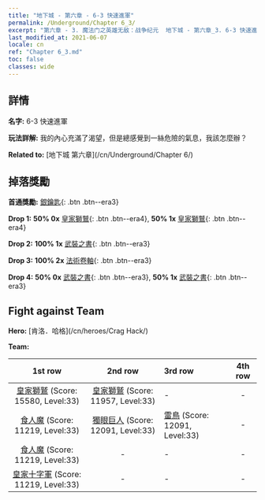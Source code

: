 ```yaml
---
title: "地下城 - 第六章 - 6-3 快速進軍"
permalink: /Underground/Chapter 6_3/
excerpt: "第六章 - 3. 魔法门之英雄无敌：战争纪元  地下城 - 第六章_3. 6-3 快速進軍"
last_modified_at: 2021-06-07
locale: cn
ref: "Chapter 6_3.md"
toc: false
classes: wide
---
```


## 詳情

 **名字:** 6-3 快速進軍

 **玩法詳解:**       我的內心充滿了渴望，但是總感覺到一絲危險的氣息，我該怎麼辦？

 **Related to:** [地下城 第六章](/cn/Underground/Chapter 6/)

## 掉落獎勵

 **首通獎勵:** [銀鑰匙](/cn/Items/con_693/){: .btn .btn--era3}

 **Drop 1:** **50% 0x** [皇家獅鷲](/cn/Items/unt_192/){: .btn .btn--era4}, **50% 1x** [皇家獅鷲](/cn/Items/unt_192/){: .btn .btn--era4}

 **Drop 2:** **100% 1x** [武裝之書](/cn/Items/mat_32/){: .btn .btn--era3}

 **Drop 3:** **100% 2x** [法術卷軸](/cn/Items/con_694/){: .btn .btn--era3}

 **Drop 4:** **50% 0x** [武裝之書](/cn/Items/mat_25/){: .btn .btn--era3}, **50% 1x** [武裝之書](/cn/Items/mat_25/){: .btn .btn--era3}


## Fight against Team
 **Hero:** [肯洛．哈格](/cn/heroes/Crag Hack/)

 **Team:**


  | 1st row | 2nd row | 3rd row | 4th row |
  |:----:|:----:|:----|:----:|
  | [皇家獅鷲](/cn/units/Griffin/) (Score: 15580, Level:33)  | [皇家獅鷲](/cn/units/Griffin/) (Score: 11957, Level:33)  | - | - |
  | [食人魔](/cn/units/Ogre/) (Score: 11219, Level:33)  | [獨眼巨人](/cn/units/Cyclops/) (Score: 12091, Level:33)  | [雷鳥](/cn/units/Roc/) (Score: 12091, Level:33)  | - |
  | [食人魔](/cn/units/Ogre/) (Score: 11219, Level:33)  | - | - | - |
  | [皇家十字軍](/cn/units/Swordsman/) (Score: 11219, Level:33)  | - | - | - |


